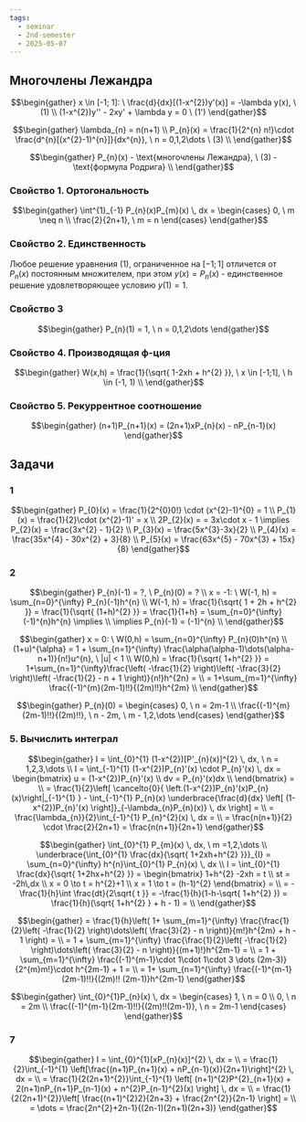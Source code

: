 ```yaml
---
tags:
  - seminar
  - 2nd-semester
  - 2025-05-07
---
```


## Многочлены Лежандра

$$\begin{gather}
x \in [-1; 1]: \ \frac{d}{dx}[(1-x^{2})y'(x)] = -\lambda y(x), \ (1) \\
(1-x^{2})y'' - 2xy' + \lambda y = 0 \ (1')
\end{gather}$$

$$\begin{gather}
\lambda_{n} = n(n+1) \\
P_{n}(x) = \frac{1}{2^{n} n!}\cdot \frac{d^{n}[(x^{2}-1)^{n}]}{dx^{n}}, \ n = 0,1,2\dots \ (3) \\
\end{gather}$$

$$\begin{gather}
P_{n}(x) - \text{многочлены Лежандра}, \ (3) - \text{формула Родрига} \\
\end{gather}$$

### Свойство 1. Ортогональность

$$\begin{gather}
\int^{1}_{-1} P_{n}(x)P_{m}(x) \, dx = \begin{cases}
0, \ m \neq n \\
\frac{2}{2n+1}, \ m = n
\end{cases}
\end{gather}$$

### Свойство 2. Единственность

Любое решение уравнения (1), ограниченное на $[-1;1]$ отличется от $P_{n}(x)$ постоянным множителем, при этом $y(x) = P_{n}(x)$ - единственное решение удовлетворяющее условию $y(1) = 1$.

### Свойство 3

$$\begin{gather}
P_{n}(1) = 1, \ n = 0,1,2\dots
\end{gather}$$

### Свойство 4. Производящая ф-ция

$$\begin{gather}
W(x,h) = \frac{1}{\sqrt{ 1-2xh + h^{2} }}, \ x \in [-1;1], \ h \in (-1, 1) \\
\end{gather}$$

### Свойство 5. Рекуррентное соотношение

$$\begin{gather}
(n+1)P_{n+1}(x) = (2n+1)xP_{n}(x) - nP_{n-1}(x)
\end{gather}$$

## Задачи

### 1

$$\begin{gather}
P_{0}(x) = \frac{1}{2^{0}0!} \cdot (x^{2}-1)^{0} = 1 \\
P_{1}(x) = \frac{1}{2}\cdot (x^{2}-1)' = x \\
2P_{2}(x) = = 3x\cdot x - 1 \implies P_{2}(x) = \frac{3x^{2} - 1}{2} \\
P_{3}(x) = \frac{5x^{3}-3x}{2} \\
P_{4}(x) = \frac{35x^{4} - 30x^{2} + 3}{8} \\
P_{5}(x) = \frac{63x^{5} - 70x^{3} + 15x}{8}
\end{gather}$$

### 2

$$\begin{gather}
P_{n}(-1) = ?, \ P_{n}(0) = ? \\
x = -1: \ W(-1, h) = \sum_{n=0}^{\infty} P_{n}(-1)h^{n} \\
W(-1, h) = \frac{1}{\sqrt{ 1 + 2h + h^{2} }} = \frac{1}{\sqrt{ (1+h)^{2} }} = \frac{1}{1+h} = \sum_{n=0}^{\infty} (-1)^{n}h^{n} \implies \\
\implies P_{n}(-1) = (-1)^{n} \\
\end{gather}$$ 

$$\begin{gather}
x = 0: \ W(0,h) = \sum_{n=0}^{\infty} P_{n}(0)h^{n} \\
(1+u)^{\alpha} = 1 + \sum_{n=1}^{\infty} \frac{\alpha(\alpha-1)\dots(\alpha-n+1)}{n!}u^{n}, \ |u| < 1 \\
W(0,h) = \frac{1}{\sqrt{ 1+h^{2} }} = 1+\sum_{n=1}^{\infty}\frac{\left( -\frac{1}{2} \right)\left( -\frac{3}{2} \right)\left( -\frac{1}{2} - n + 1 \right)}{n!}h^{2n} = \\
= 1+\sum_{m=1}^{\infty} \frac{(-1)^{m}(2m-1)!!}{(2m)!!}h^{2m} \\
\end{gather}$$

$$\begin{gather}
P_{n}(0) = \begin{cases}
0, \ n = 2m-1 \\
\frac{(-1)^{m}(2m-1)!!}{(2m)!!}, \ n - 2m, \ m - 1,2,\dots
\end{cases}
\end{gather}$$

### 5. Вычислить интеграл

$$\begin{gather}
I = \int_{0}^{1} (1-x^{2})[P'_{n}(x)]^{2} \, dx, \ n = 1,2,3,\dots \\
I = \int_{-1}^{1} (1-x^{2})P_{n}'(x) \cdot P_{n}'(x)  \, dx = \begin{bmatrix}
u = (1-x^{2})P_{n}'(x) \\
dv = P_{n}'(x)dx \\
\end{bmatrix} = \\
= \frac{1}{2}\left[ \cancelto{0}{ \left.(1-x^{2})P_{n}'(x)P_{n}(x)\right|_{-1}^{1} } - \int_{-1}^{1} P_{n}(x) \underbrace{\frac{d}{dx} \left[ (1-x^{2})P_{n}'(x) \right]}_{-\lambda_{n}P_{n}(x)} \, dx  \right]  = \\
= \frac{\lambda_{n}}{2}\int_{-1}^{1} P_{n}^{2}(x) \, dx = \\
= \frac{n(n+1)}{2} \cdot \frac{2}{2n+1} = \frac{n(n+1)}{2n+1}
\end{gather}$$

$$\begin{gather}
\int_{0}^{1} P_{m}(x) \, dx, \ m =1,2,\dots \\
\underbrace{\int_{0}^{1} \frac{dx}{\sqrt{ 1+2xh+h^{2} }}}_{I} = \sum_{n=0}^{\infty} h^{n}\int_{0}^{1} P_{n}(x) \, dx \\
I = \int_{0}^{1} \frac{dx}{\sqrt{ 1+2hx+h^{2} }} = \begin{bmatrix}
1+h^{2} -2xh = t \\
st = -2h\,dx \\
x = 0 \to t = h^{2}+1 \\
x = 1 \to t = (h-1)^{2}
\end{bmatrix} = \\
= -\frac{1}{h}\int \frac{dt}{2\sqrt{ t }}  = -\frac{1}{h}(1-h-\sqrt{ 1+h^{2} }) = \frac{1}{h}(\sqrt{ 1+h^{2} } + h - 1) = \\
\end{gather}$$

$$\begin{gather}
= \frac{1}{h}\left( 1+ \sum_{m=1}^{\infty} \frac{\frac{1}{2}\left( -\frac{1}{2} \right)\dots\left( \frac{3}{2} - n \right)}{m!}h^{2m} + h - 1 \right) = \\
= 1 + \sum_{m=1}^{\infty} \frac{\frac{1}{2}\left( -\frac{1}{2} \right)\dots\left( \frac{3}{2} - n \right)}{(m+1)!}h^{2m-1} = \\
= 1 + \sum_{m=1}^{\infty} \frac{(-1)^{m-1}\cdot 1\cdot 1\cdot 3 \dots (2m-3)}{2^{m}m!}\cdot h^{2m-1} + 1 = \\
= 1+ \sum_{n=1}^{\infty} \frac{(-1)^{m-1}(2m-1)!!}{(2m)!! (2m-1)}h^{2m-1}
\end{gather}$$

$$\begin{gather}
\int_{0}^{1}P_{n}(x) \, dx  = \begin{cases}
1, \ n = 0 \\
0, \ n = 2m \\
\frac{(-1)^{m-1}(2m-1)!!}{(2m)!!(2m-1)}, \ n = 2m-1
\end{cases}
\end{gather}$$

### 7

$$\begin{gather}
I = \int_{0}^{1}[xP_{n}(x)]^{2} \, dx = \\
= \frac{1}{2}\int_{-1}^{1} \left[\frac{(n+1)P_{n+1}(x) + nP_{n-1}(x)}{2n+1}\right]^{2} \, dx = \\
= \frac{1}{2(2n+1)^{2}}\int_{-1}^{1} \left[ (n+1)^{2}P^{2}_{n+1}(x) + 2(n+1)nP_{n+1}P_{n-1}(x) + n^{2}P_{n-1}^{2}(x) \right]  \, dx = \\
= \frac{1}{2(2n+1)^{2}}\left[ \frac{(n+1)^{2}2}{2n+3} + \frac{2n^{2}}{2n-1} \right] = \\
= \dots = \frac{2n^{2}+2n-1}{(2n-1)(2n+1)(2n+3)}
\end{gather}$$